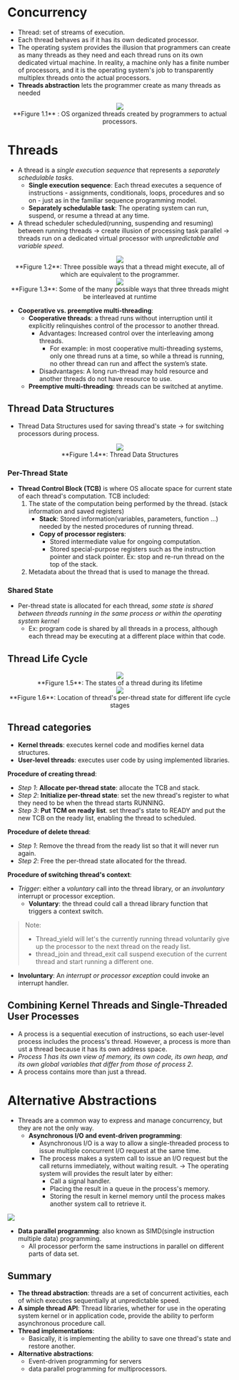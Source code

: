 # Concurrency

+ Thread: set of streams of execution. 
+ Each thread behaves as if it has its own dedicated processor.
+ The operating system provides the illusion that programmers can create as many threads as they need and each thread runs on its own dedicated virtual machine. In reality, a machine only has a finite number of processors, and it is the operating system's job to transparently multiplex threads onto the actual processors.
+ **Threads abstraction** lets the programmer create as many threads as needed 
<div style= "text-align:center">
<img src = "/Media/OS/threads.png">
<figcaption> **Figure 1.1** : OS organized threads created by programmers to actual processors. </figcaption>
</div>

# Threads

+ A thread is a *single execution sequence* that represents a *separately schedulable tasks*.
  + **Single execution sequence**: Each thread executes a sequence of instructions - assignments, conditionals, loops, procedures and so on - just as in the familiar sequence programming model.
  + **Separately schedulable task**: The operating system can run, suspend, or resume a thread at any time. 
+ A thread scheduler scheduled(running, suspending and resuming) between running threads $\to$ create illusion of processing task parallel $\to$ threads run on a dedicated virtual processor with *unpredictable and variable speed*.

<div style  = "text-align:center">
<img src = "/Media/OS/thread_scheduler.png">
<figcaption>**Figure 1.2**: Three possible ways that a thread might execute, all of which are equivalent to the programmer.</figcaption>
</div>


<div style  = "text-align:center">
<img src = "/Media/OS/thread_scheduler_2.png">
<figcaption>**Figure 1.3**: Some of the many possible ways that three threads might be interleaved at runtime</figcaption>
</div>

+ **Cooperative vs. preemptive multi-threading**:
    + **Cooperative threads**: a thread runs without interruption until it explicitly relinquishes control of the processor to another thread. 
      + Advantages: Increased control over the interleaving among threads.
        + For example: in most cooperative multi-threading systems, only one thread runs at a time, so while a thread is running, no other thread can run and affect the system’s state.
      + Disadvantages: A long run-thread may hold resource and another threads do not have resource to use.
    + **Preemptive multi-threading**: threads can be switched at anytime. 
## Thread Data Structures
+ Thread Data Structures used for saving thread's state $\to$ for switching processors during process.


<div style = "text-align:center">
<img src = "/Media/OS/thread_state.png">
<figcaption>**Figure 1.4**: Thread Data Structures</figcaption>
</div>

### Per-Thread State
+ **Thread Control Block (TCB)** is where OS allocate space for current state of each thread's computation. TCB included:
    1. The state of the computation being performed by the thread. (stack information and saved registers)
       + **Stack**: Stored information(variables, parameters, function ...) needed by the nested procedures of running thread.
       + **Copy of processor registers**: 
         + Stored intermediate value for ongoing computation.
         + Stored special-purpose registers such as the instruction pointer and stack pointer. Ex: stop and re-run thread on the top of the stack.
    2. Metadata about the thread that is used to manage the thread.
### Shared State
+ Per-thread state is allocated for each thread, *some state is shared between threads running in the same process or within the operating system kernel*
  + Ex: program code is shared by all threads in a process, although each thread may be executing at a different place within that code.


## Thread Life Cycle

<div style = "text-align:center">
<img src = "/Media/OS/thread_life_circle.png">
<figcaption>**Figure 1.5**: The states of a thread during its lifetime</figcaption>
</div>
  
<div style = "text-align:center">
<img src = "/Media/OS/thread_location_in_different_state.png">
<figcaption>**Figure 1.6**: Location of thread's per-thread state for different life cycle stages</figcaption>
</div>
 
## Thread categories
+ **Kernel threads**: executes kernel code and modifies kernel data structures.
+ **User-level threads**:  executes user code by using implemented libraries. 

**Procedure of creating thread**: 

+ *Step 1*: **Allocate per-thread state**: allocate the TCB and stack. 
+ *Step 2*: **Initialize per-thread state**: set the new thread's register to what they need to be when the thread starts RUNNING.
+ *Step 3*: **Put TCM on ready list**. set thread's state to READY and put the new TCB on the ready list, enabling the thread to scheduled. 

**Procedure of delete thread**:
+ *Step 1*: Remove the thread from the ready list so that it will never run again.
+ *Step 2*: Free the per-thread state allocated for the thread. 

**Procedure of switching thread's context**:
+ *Trigger*: either a *voluntary* call into the thread library, or an *involuntary* interrupt or processor exception. 
  + **Voluntary**: the thread could call a thread library function that triggers a context switch. 
> Note: 
> + Thread_yield will let's the currently running thread voluntarily give up the processor to the next thread on the ready list. 
> + thread_join and thread_exit call suspend execution of the current thread and start running a different one. 
  + **Involuntary**: An *interrupt or processor exception* could invoke an interrupt handler.

## Combining Kernel Threads and Single-Threaded User Processes
+ A process is a sequential execution of instructions, so each user-level process includes the process's thread. However, a process is more than ust a thread because it has its own address space. 
+ *Process 1 has its own view of memory, its own code, its own heap, and its own global variables that differ from those of process 2*. 
+ A process contains more than just a thread. 

# Alternative Abstractions

+ Threads are a common way to express and manage concurrency, but they are not the only way.
  + **Asynchronous I/O and event-driven programming**:  
    + Asynchronous I/O is a way to allow a single-threaded process to issue multiple concurrent I/O request at the same time. 
    + The process makes a system call to issue an I/O request but the call returns immediately, without waiting result. $\to$ The operating system will provides the result later by either:
      + Call a signal handler.
      + Placing the result in a queue in the process's memory. 
      + Storing the result in kernel memory until the process makes another system call to retrieve it. 

<div style = 'align:center'>
<img src = '/Media/OS/asynchronous-IO.png'>
</div>

  + **Data parallel programming**: also known as SIMD(single instruction multiple data) programming. 
    + All processor perform the same instructions in parallel on different parts of data set. 
## Summary 
+ **The thread abstraction**: threads are a set of concurrent activities, each of which executes sequentially at unpredictable speed. 
+ **A simple thread API**: Thread libraries, whether for use in the operating system kernel or in application code, provide the ability to perform asynchronous procedure call.
+ **Thread implementations**: 
  + Basically, it is implementing the ability to save one thread's state and restore another. 
+ **Alternative abstractions**: 
  + Event-driven programming for servers
  + data parallel programming for multiprocessors.